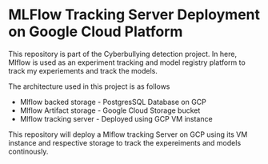# MLFlow Tracking Server Deployment on Google Cloud Platform 

This repository is part of the Cyberbullying detection project. In here, Mlflow is used as an experiment tracking and model registry platform to track my experiements and track the models. 

The architecture used in this project is as follows 
* Mlflow backed storage - PostgresSQL Database on GCP
* Mlflow Artifact storage - Google Cloud Storage bucket
* Mlflow tracking server - Deployed using GCP VM instance

This repository will deploy a Mlflow tracking Server on GCP using its VM instance and respective storage to track the expereiments and models continously.


